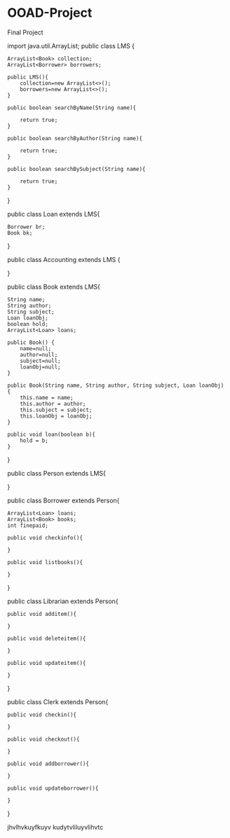 # OOAD-Project
Final Project

import java.util.ArrayList;
public class LMS {

    ArrayList<Book> collection;
    ArrayList<Borrower> borrowers;
    
    public LMS(){
        collection=new ArrayList<>();
        borrowers=new ArrayList<>();
    }
    
    public boolean searchByName(String name){
    
        return true;
    }
    
    public boolean searchByAuthor(String name){
    
        return true;
    }
    
    public boolean searchBySubject(String name){
    
        return true;
    }
}

public class Loan extends LMS{

    Borrower br;
    Book bk;
    
}

public class Accounting extends LMS {
    
}

public class Book extends LMS{
    
    String name;
    String author;
    String subject;
    Loan loanObj;
    boolean hold;
    ArrayList<Loan> loans;

    public Book() {
        name=null;
        author=null;
        subject=null;
        loanObj=null;
    }

    public Book(String name, String author, String subject, Loan loanObj) {
        this.name = name;
        this.author = author;
        this.subject = subject;
        this.loanObj = loanObj;
    }
    
    public void loan(boolean b){
        hold = b;
    }
    
}

public class Person extends LMS{

    
    
}

public class Borrower extends Person{

    ArrayList<Loan> loans;
    ArrayList<Book> books;
    int finepaid;
    
    public void checkinfo(){
    
    }
    
    public void listbooks(){
    
    }   
}

public class Librarian extends Person{

    public void additem(){
    
    }
    
    public void deleteitem(){
    
    }
    
    public void updateitem(){
    
    }
    
}

public class Clerk extends Person{

    public void checkin(){
    
    }
    
    public void checkout(){
    
    }
    
    public void addborrower(){
    
    }
    
    public void updateborrower(){
    
    }
    
}



jhvlhvkuyfkuyv kudytvliluyvlihvtc
